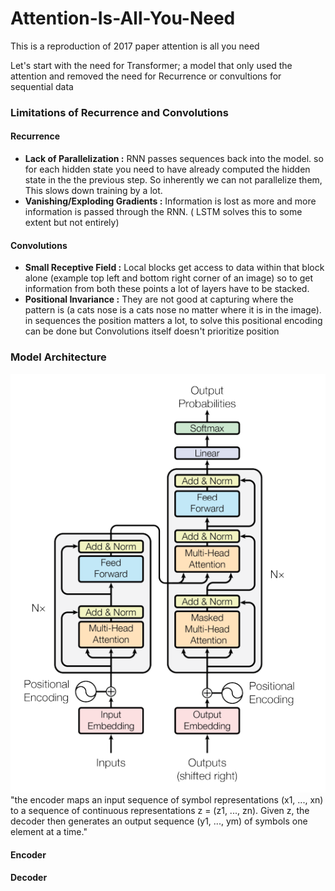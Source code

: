# Attention-Is-All-You-Need

This is a reproduction of 2017 paper attention is all you need

Let's start with the need for Transformer; a model that only used the attention and removed the need for Recurrence or convultions for sequential data

### Limitations of Recurrence and Convolutions
#### Recurrence
- **Lack of Parallelization :** RNN passes sequences back into the model. so for each hidden state you need to have already computed the hidden state in the the previous step. So inherently we can not parallelize them, This slows down training by a lot.
- **Vanishing/Exploding Gradients :** Information is lost as more and more information is passed through the RNN. ( LSTM solves this to some extent but not entirely)

#### Convolutions
- **Small Receptive Field :** Local blocks get access to data within that block alone (example top left and bottom right corner of an image) so to get information from both these points a lot of layers have to be stacked. 
- **Positional Invariance :** They are not good at capturing where the pattern is (a cats nose is a cats nose no matter where it is in the image). in sequences the position matters a lot, to solve this positional encoding can be done but Convolutions itself doesn't prioritize position

### Model Architecture

![Directly taken from the paper](model_architecture.png)
"the encoder maps an input sequence of symbol representations (x1, ..., xn) to a sequence
of continuous representations z = (z1, ..., zn). Given z, the decoder then generates an output
sequence (y1, ..., ym) of symbols one element at a time."
#### Encoder
#### Decoder